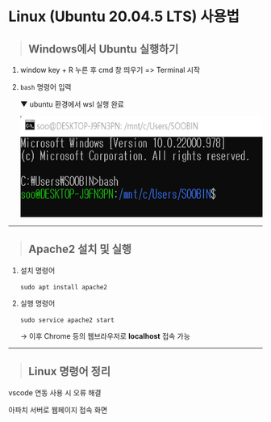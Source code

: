 # Linux (Ubuntu 20.04.5 LTS) 사용법

>## Windows에서 Ubuntu 실행하기
1.  window key + R 누른 후 cmd 창 띄우기 => Terminal 시작
2. `bash` 명령어 입력

    ▼ ubuntu 환경에서 wsl 실행 완료
    
    <img src="Linux/../bash.png" width="500" height="200" > 

---

>## Apache2 설치 및 실행
1. 설치 명령어

    `sudo apt install apache2`
2. 실행 명령어

    `sudo service apache2 start`

    → 이후 Chrome 등의 웹브라우저로 **localhost** 접속 가능

---
> ## Linux 명령어 정리


vscode 연동 사용 시 오류 해결

아파치 서버로 웹페이지 접속 화면